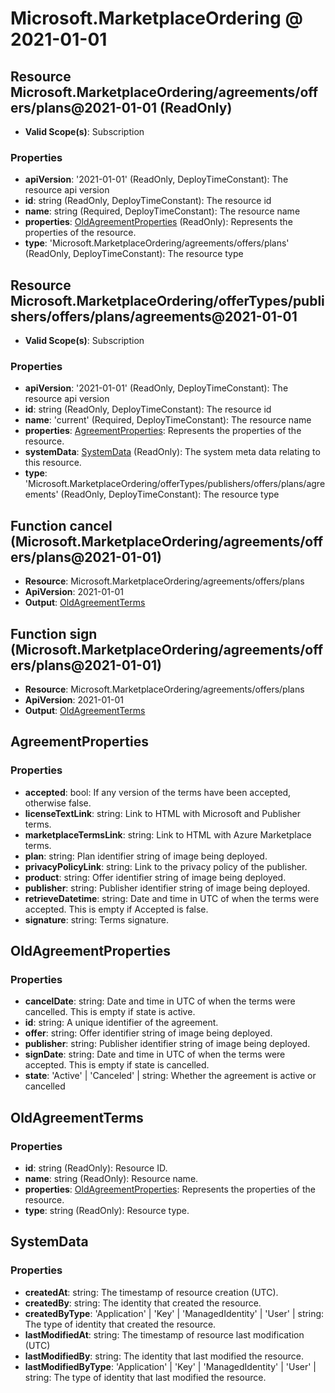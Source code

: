 # Microsoft.MarketplaceOrdering @ 2021-01-01

## Resource Microsoft.MarketplaceOrdering/agreements/offers/plans@2021-01-01 (ReadOnly)
* **Valid Scope(s)**: Subscription
### Properties
* **apiVersion**: '2021-01-01' (ReadOnly, DeployTimeConstant): The resource api version
* **id**: string (ReadOnly, DeployTimeConstant): The resource id
* **name**: string (Required, DeployTimeConstant): The resource name
* **properties**: [OldAgreementProperties](#oldagreementproperties) (ReadOnly): Represents the properties of the resource.
* **type**: 'Microsoft.MarketplaceOrdering/agreements/offers/plans' (ReadOnly, DeployTimeConstant): The resource type

## Resource Microsoft.MarketplaceOrdering/offerTypes/publishers/offers/plans/agreements@2021-01-01
* **Valid Scope(s)**: Subscription
### Properties
* **apiVersion**: '2021-01-01' (ReadOnly, DeployTimeConstant): The resource api version
* **id**: string (ReadOnly, DeployTimeConstant): The resource id
* **name**: 'current' (Required, DeployTimeConstant): The resource name
* **properties**: [AgreementProperties](#agreementproperties): Represents the properties of the resource.
* **systemData**: [SystemData](#systemdata) (ReadOnly): The system meta data relating to this resource.
* **type**: 'Microsoft.MarketplaceOrdering/offerTypes/publishers/offers/plans/agreements' (ReadOnly, DeployTimeConstant): The resource type

## Function cancel (Microsoft.MarketplaceOrdering/agreements/offers/plans@2021-01-01)
* **Resource**: Microsoft.MarketplaceOrdering/agreements/offers/plans
* **ApiVersion**: 2021-01-01
* **Output**: [OldAgreementTerms](#oldagreementterms)

## Function sign (Microsoft.MarketplaceOrdering/agreements/offers/plans@2021-01-01)
* **Resource**: Microsoft.MarketplaceOrdering/agreements/offers/plans
* **ApiVersion**: 2021-01-01
* **Output**: [OldAgreementTerms](#oldagreementterms)

## AgreementProperties
### Properties
* **accepted**: bool: If any version of the terms have been accepted, otherwise false.
* **licenseTextLink**: string: Link to HTML with Microsoft and Publisher terms.
* **marketplaceTermsLink**: string: Link to HTML with Azure Marketplace terms.
* **plan**: string: Plan identifier string of image being deployed.
* **privacyPolicyLink**: string: Link to the privacy policy of the publisher.
* **product**: string: Offer identifier string of image being deployed.
* **publisher**: string: Publisher identifier string of image being deployed.
* **retrieveDatetime**: string: Date and time in UTC of when the terms were accepted. This is empty if Accepted is false.
* **signature**: string: Terms signature.

## OldAgreementProperties
### Properties
* **cancelDate**: string: Date and time in UTC of when the terms were cancelled. This is empty if state is active.
* **id**: string: A unique identifier of the agreement.
* **offer**: string: Offer identifier string of image being deployed.
* **publisher**: string: Publisher identifier string of image being deployed.
* **signDate**: string: Date and time in UTC of when the terms were accepted. This is empty if state is cancelled.
* **state**: 'Active' | 'Canceled' | string: Whether the agreement is active or cancelled

## OldAgreementTerms
### Properties
* **id**: string (ReadOnly): Resource ID.
* **name**: string (ReadOnly): Resource name.
* **properties**: [OldAgreementProperties](#oldagreementproperties): Represents the properties of the resource.
* **type**: string (ReadOnly): Resource type.

## SystemData
### Properties
* **createdAt**: string: The timestamp of resource creation (UTC).
* **createdBy**: string: The identity that created the resource.
* **createdByType**: 'Application' | 'Key' | 'ManagedIdentity' | 'User' | string: The type of identity that created the resource.
* **lastModifiedAt**: string: The timestamp of resource last modification (UTC)
* **lastModifiedBy**: string: The identity that last modified the resource.
* **lastModifiedByType**: 'Application' | 'Key' | 'ManagedIdentity' | 'User' | string: The type of identity that last modified the resource.

